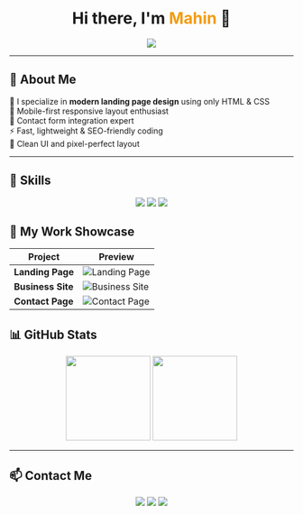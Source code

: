 <h1 align="center">Hi there, I'm <span style="color:#f39c12;">Mahin</span> 👋</h1>

<p align="center">
  <img src="https://readme-typing-svg.herokuapp.com/?lines=Front-end+Developer;HTML+%26+CSS+Landing+Page+Expert;Responsive+Design+Lover&center=true&width=500&height=45">
</p>

---

## 🚀 About Me

🎯 I specialize in **modern landing page design** using only HTML & CSS  
📱 Mobile-first responsive layout enthusiast  
📩 Contact form integration expert  
⚡ Fast, lightweight & SEO-friendly coding  
🎨 Clean UI and pixel-perfect layout

---

## 🧠 Skills

<p align="center">
  <img src="https://img.shields.io/badge/HTML5-E34F26?style=for-the-badge&logo=html5&logoColor=white"/>
  <img src="https://img.shields.io/badge/CSS3-1572B6?style=for-the-badge&logo=css3&logoColor=white"/>
  <img src="https://img.shields.io/badge/Responsive%20Design-FFD700?style=for-the-badge&logo=bootstrap&logoColor=white"/>
</p>

## 💼 My Work Showcase

| Project         | Preview |
|-----------------|---------|
| **Landing Page** | ![Landing Page](https://i.imgur.com/1fL6gS8.png) |
| **Business Site** | ![Business Site](https://i.imgur.com/zqWBgQ2.jpeg) |
| **Contact Page** | ![Contact Page](https://i.imgur.com/aW90XF8.png) |


## 📊 GitHub Stats

<p align="center">
  <img src="https://github-readme-stats.vercel.app/api?username=yourusername&show_icons=true&theme=tokyonight" height="150">
  <img src="https://github-readme-streak-stats.herokuapp.com/?user=yourusername&theme=tokyonight" height="150">
</p>

---

## 📫 Contact Me

<p align="center">
  <a href="mailto:youremail@example.com"><img src="https://img.shields.io/badge/Email-D14836?style=for-the-badge&logo=gmail&logoColor=white"></a>
  <a href="https://fiverr.com/yourusername"><img src="https://img.shields.io/badge/Fiverr-1DBF73?style=for-the-badge&logo=fiverr&logoColor=white"></a>
  <a href="https://github.com/yourusername"><img src="https://img.shields.io/badge/GitHub-000000?style=for-the-badge&logo=github&logoColor=white"></a>
</p>










